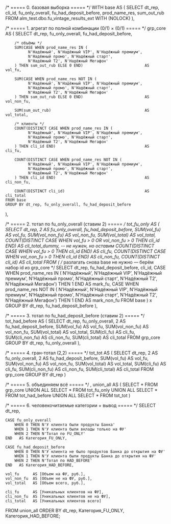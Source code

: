 /* ===== 0. базовая выборка ===== */
WITH base AS (
    SELECT
        dt_rep,
        cli_id,
        fu_only_overall,
        fu_had_deposit_before,
        prod_name_res,
        sum_out_rub
    FROM alm_test.dbo.fu_vintage_results_ext WITH (NOLOCK)
),

/* ===== 1. агрегат по полной комбинации (0/1) × (0/1) ===== */
grp_core AS (
    SELECT
        dt_rep,
        fu_only_overall,
        fu_had_deposit_before,

        /* объёмы */
        SUM(CASE WHEN prod_name_res IN (
              N'Надёжный', N'Надёжный VIP', N'Надёжный премиум',
              N'Надёжный промо', N'Надёжный старт',
              N'Надёжный Т2', N'Надёжный Мегафон'
        ) THEN sum_out_rub ELSE 0 END)                           AS vol_fu,

        SUM(CASE WHEN prod_name_res NOT IN (
              N'Надёжный', N'Надёжный VIP', N'Надёжный премиум',
              N'Надёжный промо', N'Надёжный старт',
              N'Надёжный Т2', N'Надёжный Мегафон'
        ) THEN sum_out_rub ELSE 0 END)                           AS vol_non_fu,

        SUM(sum_out_rub)                                         AS vol_total,

        /* клиенты */
        COUNT(DISTINCT CASE WHEN prod_name_res IN (
              N'Надёжный', N'Надёжный VIP', N'Надёжный премиум',
              N'Надёжный промо', N'Надёжный старт',
              N'Надёжный Т2', N'Надёжный Мегафон'
        ) THEN cli_id END)                                       AS cli_fu,

        COUNT(DISTINCT CASE WHEN prod_name_res NOT IN (
              N'Надёжный', N'Надёжный VIP', N'Надёжный премиум',
              N'Надёжный промо', N'Надёжный старт',
              N'Надёжный Т2', N'Надёжный Мегафон'
        ) THEN cli_id END)                                       AS cli_non_fu,

        COUNT(DISTINCT cli_id)                                   AS cli_total
    FROM base
    GROUP BY dt_rep, fu_only_overall, fu_had_deposit_before
),

/* ===== 2. тотал по fu_only_overall (ставим 2) ===== */
tot_fu_only AS (
    SELECT
        dt_rep,
        2            AS fu_only_overall,
        fu_had_deposit_before,
        SUM(vol_fu)        AS vol_fu,
        SUM(vol_non_fu)    AS vol_non_fu,
        SUM(vol_total)     AS vol_total,
        COUNT(DISTINCT CASE WHEN vol_fu > 0  OR vol_non_fu > 0 THEN cli_id END) AS cli_total_dummy, -- не нужен, но оставим
        COUNT(DISTINCT CASE WHEN vol_fu        > 0 THEN cli_id END) AS cli_fu,
        COUNT(DISTINCT CASE WHEN vol_non_fu    > 0 THEN cli_id END) AS cli_non_fu,
        COUNT(DISTINCT cli_id)                                   AS cli_total
    FROM (
        /* разлагать снова base не нужно — берём набор id из grp_core */
        SELECT dt_rep, fu_had_deposit_before, cli_id,
               CASE WHEN prod_name_res IN (
                     N'Надёжный', N'Надёжный VIP', N'Надёжный премиум',
                     N'Надёжный промо', N'Надёжный старт',
                     N'Надёжный Т2', N'Надёжный Мегафон') THEN 1 END AS mark_fu,
               CASE WHEN prod_name_res NOT IN (
                     N'Надёжный', N'Надёжный VIP', N'Надёжный премиум',
                     N'Надёжный промо', N'Надёжный старт',
                     N'Надёжный Т2', N'Надёжный Мегафон') THEN 1 END AS mark_non_fu
        FROM base
    ) x
    GROUP BY dt_rep, fu_had_deposit_before
),

/* ===== 3. тотал по fu_had_deposit_before (ставим 2) ===== */
tot_had_before AS (
    SELECT
        dt_rep,
        fu_only_overall,
        2            AS fu_had_deposit_before,
        SUM(vol_fu)     AS vol_fu,
        SUM(vol_non_fu) AS vol_non_fu,
        SUM(vol_total)  AS vol_total,
        SUM(cli_fu)     AS cli_fu,
        SUM(cli_non_fu) AS cli_non_fu,
        SUM(cli_total)  AS cli_total
    FROM grp_core
    GROUP BY dt_rep, fu_only_overall
),

/* ===== 4. гран-тотал (2,2) ===== */
tot_tot AS (
    SELECT
        dt_rep,
        2 AS fu_only_overall,
        2 AS fu_had_deposit_before,
        SUM(vol_fu)     AS vol_fu,
        SUM(vol_non_fu) AS vol_non_fu,
        SUM(vol_total)  AS vol_total,
        SUM(cli_fu)     AS cli_fu,
        SUM(cli_non_fu) AS cli_non_fu,
        SUM(cli_total)  AS cli_total
    FROM grp_core
    GROUP BY dt_rep
)

/* ===== 5. объединяем всё ===== */
, union_all AS (
    SELECT * FROM grp_core
    UNION ALL
    SELECT * FROM tot_fu_only
    UNION ALL
    SELECT * FROM tot_had_before
    UNION ALL
    SELECT * FROM tot_tot
)

/* ===== 6. человекочитаемые категории + вывод ===== */
SELECT
    dt_rep,

    CASE fu_only_overall
        WHEN 0 THEN N'У клиента были продукты Банка'
        WHEN 1 THEN N'У клиента были вклады только на ФУ'
        WHEN 2 THEN N'Тотал по FU_ONLY'
    END   AS Категория_FU_ONLY,

    CASE fu_had_deposit_before
        WHEN 0 THEN N'У клиента не было продуктов Банка до открытия на ФУ'
        WHEN 1 THEN N'У клиента были продукты Банка до открытия на ФУ'
        WHEN 2 THEN N'Тотал по HAD_BEFORE'
    END   AS Категория_HAD_BEFORE,

    vol_fu      AS [Объем на ФУ, руб.],
    vol_non_fu  AS [Объем не на ФУ, руб.],
    vol_total   AS [Объем всего, руб.],

    cli_fu      AS [Уникальных клиентов на ФУ],
    cli_non_fu  AS [Уникальных клиентов не на ФУ],
    cli_total   AS [Уникальных клиентов всего]

FROM union_all
ORDER BY dt_rep,
         Категория_FU_ONLY,
         Категория_HAD_BEFORE;
